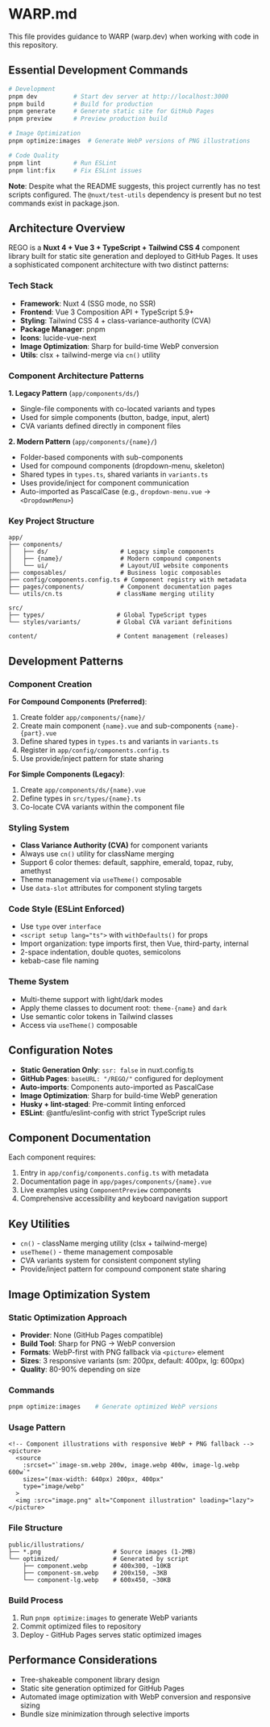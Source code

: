 # WARP.md

This file provides guidance to WARP (warp.dev) when working with code in this repository.

## Essential Development Commands

```bash
# Development
pnpm dev          # Start dev server at http://localhost:3000
pnpm build        # Build for production
pnpm generate     # Generate static site for GitHub Pages
pnpm preview      # Preview production build

# Image Optimization
pnpm optimize:images  # Generate WebP versions of PNG illustrations

# Code Quality
pnpm lint         # Run ESLint
pnpm lint:fix     # Fix ESLint issues
```

**Note**: Despite what the README suggests, this project currently has no test scripts configured. The `@nuxt/test-utils` dependency is present but no test commands exist in package.json.

## Architecture Overview

REGO is a **Nuxt 4 + Vue 3 + TypeScript + Tailwind CSS 4** component library built for static site generation and deployed to GitHub Pages. It uses a sophisticated component architecture with two distinct patterns:

### Tech Stack

- **Framework**: Nuxt 4 (SSG mode, no SSR)
- **Frontend**: Vue 3 Composition API + TypeScript 5.9+
- **Styling**: Tailwind CSS 4 + class-variance-authority (CVA)
- **Package Manager**: pnpm
- **Icons**: lucide-vue-next
- **Image Optimization**: Sharp for build-time WebP conversion
- **Utils**: clsx + tailwind-merge via `cn()` utility

### Component Architecture Patterns

**1. Legacy Pattern** (`app/components/ds/`)

- Single-file components with co-located variants and types
- Used for simple components (button, badge, input, alert)
- CVA variants defined directly in component files

**2. Modern Pattern** (`app/components/{name}/`)

- Folder-based components with sub-components
- Used for compound components (dropdown-menu, skeleton)
- Shared types in `types.ts`, shared variants in `variants.ts`
- Uses provide/inject for component communication
- Auto-imported as PascalCase (e.g., `dropdown-menu.vue` → `<DropdownMenu>`)

### Key Project Structure

```
app/
├── components/
│   ├── ds/                    # Legacy simple components 
│   ├── {name}/                # Modern compound components
│   └── ui/                    # Layout/UI website components
├── composables/               # Business logic composables
├── config/components.config.ts # Component registry with metadata
├── pages/components/          # Component documentation pages
└── utils/cn.ts               # className merging utility

src/
├── types/                    # Global TypeScript types
└── styles/variants/          # Global CVA variant definitions

content/                      # Content management (releases)
```

## Development Patterns

### Component Creation

**For Compound Components (Preferred)**:

1. Create folder `app/components/{name}/`
2. Create main component `{name}.vue` and sub-components `{name}-{part}.vue`
3. Define shared types in `types.ts` and variants in `variants.ts`
4. Register in `app/config/components.config.ts`
5. Use provide/inject pattern for state sharing

**For Simple Components (Legacy)**:

1. Create `app/components/ds/{name}.vue`
2. Define types in `src/types/{name}.ts`
3. Co-locate CVA variants within the component file

### Styling System

- **Class Variance Authority (CVA)** for component variants
- Always use `cn()` utility for className merging
- Support 6 color themes: default, sapphire, emerald, topaz, ruby, amethyst
- Theme management via `useTheme()` composable
- Use `data-slot` attributes for component styling targets

### Code Style (ESLint Enforced)

- Use `type` over `interface`
- `<script setup lang="ts">` with `withDefaults()` for props
- Import organization: type imports first, then Vue, third-party, internal
- 2-space indentation, double quotes, semicolons
- kebab-case file naming

### Theme System

- Multi-theme support with light/dark modes
- Apply theme classes to document root: `theme-{name}` and `dark`
- Use semantic color tokens in Tailwind classes
- Access via `useTheme()` composable

## Configuration Notes

- **Static Generation Only**: `ssr: false` in nuxt.config.ts
- **GitHub Pages**: `baseURL: "/REGO/"` configured for deployment
- **Auto-imports**: Components auto-imported as PascalCase
- **Image Optimization**: Sharp for build-time WebP generation
- **Husky + lint-staged**: Pre-commit linting enforced
- **ESLint**: @antfu/eslint-config with strict TypeScript rules

## Component Documentation

Each component requires:

1. Entry in `app/config/components.config.ts` with metadata
2. Documentation page in `app/pages/components/{name}.vue`
3. Live examples using `ComponentPreview` components
4. Comprehensive accessibility and keyboard navigation support

## Key Utilities

- `cn()` - className merging utility (clsx + tailwind-merge)
- `useTheme()` - theme management composable
- CVA variants system for consistent component styling
- Provide/inject pattern for compound component state sharing

## Image Optimization System

### Static Optimization Approach

- **Provider**: None (GitHub Pages compatible)
- **Build Tool**: Sharp for PNG → WebP conversion
- **Formats**: WebP-first with PNG fallback via `<picture>` element
- **Sizes**: 3 responsive variants (sm: 200px, default: 400px, lg: 600px)
- **Quality**: 80-90% depending on size

### Commands

```bash
pnpm optimize:images    # Generate optimized WebP versions
```

### Usage Pattern

```vue
<!-- Component illustrations with responsive WebP + PNG fallback -->
<picture>
  <source
    :srcset="`image-sm.webp 200w, image.webp 400w, image-lg.webp 600w`"
    sizes="(max-width: 640px) 200px, 400px"
    type="image/webp"
  >
  <img :src="image.png" alt="Component illustration" loading="lazy">
</picture>
```

### File Structure

```
public/illustrations/
├── *.png                    # Source images (1-2MB)
└── optimized/               # Generated by script
    ├── component.webp       # 400x300, ~10KB
    ├── component-sm.webp    # 200x150, ~3KB
    └── component-lg.webp    # 600x450, ~30KB
```

### Build Process

1. Run `pnpm optimize:images` to generate WebP variants
2. Commit optimized files to repository
3. Deploy - GitHub Pages serves static optimized images

## Performance Considerations

- Tree-shakeable component library design
- Static site generation optimized for GitHub Pages
- Automated image optimization with WebP conversion and responsive sizing
- Bundle size minimization through selective imports
